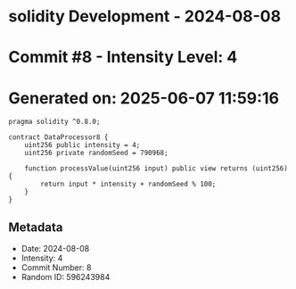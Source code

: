 ﻿# solidity Development - 2024-08-08
# Commit #8 - Intensity Level: 4
# Generated on: 2025-06-07 11:59:16
```solidity
pragma solidity ^0.8.0;

contract DataProcessor8 {
    uint256 public intensity = 4;
    uint256 private randomSeed = 790968;

    function processValue(uint256 input) public view returns (uint256) {
        return input * intensity + randomSeed % 100;
    }
}
```
## Metadata
- Date: 2024-08-08
- Intensity: 4
- Commit Number: 8
- Random ID: 596243984
